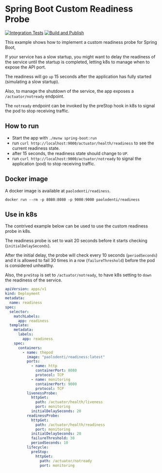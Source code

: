 # Spring Boot Custom Readiness Probe

[![Integration Tests](https://github.com/paolodenti/spring-boot-custom-readiness/actions/workflows/integration-tests.yaml/badge.svg)](https://github.com/paolodenti/spring-boot-custom-readiness/actions/workflows/integration-tests.yaml)
[![Build and Publish](https://github.com/paolodenti/spring-boot-custom-readiness/actions/workflows/build-publish.yaml/badge.svg)](https://github.com/paolodenti/spring-boot-custom-readiness/actions/workflows/build-publish.yaml)

This example shows how to implement a custom readiness probe for Spring Boot,

If your service has a slow startup,
you might want to delay the readiness of the service until the startup is completed,
letting k8s to manage when to expose the API port.

The readiness will go `up` 15 seconds after the application has fully started (simulating a slow startup).

Also, to manage the shutdown of the service, the app exposes a `/actuator/notready` endpoint.

The `notready` endpoint can be invoked by the preStop hook in k8s to signal the pod to stop receiving traffic.

## How to run

* Start the app with `./mvnw spring-boot:run`
* run `curl http://localhost:9000/actuator/health/readiness` to see the current readiness state.
* after 15 seconds, the readiness state should change to `UP`.
* run `curl http://localhost:9000/actuator/notready` to signal the application (pod) to stop receiving traffic.

## Docker image

A docker image is available at `paolodenti/readiness`.

`docker run --rm -p 8080:8080 -p 9000:9000 paolodenti/readiness`

## Use in k8s

The contrived example below can be used to use the custom readiness probe in k8s.

The readiness probe is set to wait 20 seconds before it starts checking (`initialDelaySeconds`).

After the initial delay, the probe will check every 10 seconds (`periodSeconds`)
and it is allowed to fail 30 times in a row (`failureThreshold`)
before the pod is considered unhealthy.

Also, the `preStop` is set to `/actuator/notready`, to have k8s setting to `down` the readiness of the service.

```yaml
apiVersion: apps/v1
kind: Deployment
metadata:
  name: readiness
spec:
  selector:
    matchLabels:
      app: readiness
  template:
    metadata:
      labels:
        app: readiness
    spec:
      containers:
        - name: thepod
          image: "paolodenti/readiness:latest"
          ports:
            - name: http
              containerPort: 8080
              protocol: TCP
            - name: monitoring
              containerPort: 9000
              protocol: TCP
          livenessProbe:
            httpGet:
              path: /actuator/health/liveness
              port: monitoring
            initialDelaySeconds: 20
          readinessProbe:
            httpGet:
              path: /actuator/health/readiness
              port: monitoring
            initialDelaySeconds: 20
            failureThreshold: 30
            periodSeconds: 10
          lifecycle:
            preStop:
              httpGet:
                path: /actuator/notready
                port: monitoring
```
